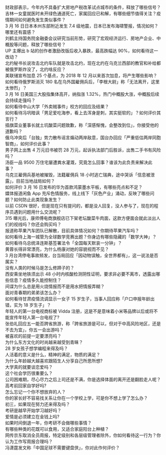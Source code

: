 财政部表示，今年内不具备扩大房地产税改革试点城市的条件，释放了哪些信号？  
吉林一女童就医时未开绿色通道死亡，家属回应已和解，有哪些细节值得关注？疫情期间如何避免发生类似事件？  
3 月 16 日日本本州东部附近发生 7.4 级地震，日本已发布海啸警报，情况如何？哪里还有震感？  
刘鹤主持国务院金融委会议研究当前形势，研究了宏观经济运行、房地产企业、中概股等问题，释放了哪些信号？  
UP 主爆出 b 站的创作者激励改版后收入暴跌，最高跌幅达 90%，如何看待这一改动？  
北约秘书长说攻击北约车队就是攻击北约，现在北约在乌克兰西部的教官和补给都被俄罗斯炸没了，北约啥反应？  
美联储宣布加息 25 个基点，为 2018 年 12 月以来首次加息，将产生哪些影响？  
如何看待俄罗斯消灭 180 名在乌外国雇佣兵后，「李根大尉」称「无法离开，这里太惨烈」？  
3 月 16 日美国三大股指集体高开，纳指涨 1.32%，热门中概股大涨，中概股后续会持续走强吗？  
如何看待中山大学「外卖贼事件」校方的回应及结果？  
如何看待冯巩暗讽「男足爱吃海参，看上去浑身是刺，其实挺软的」？如何评价其言行？  
插旗菜业董事长就土坑酸菜问题致歉，称「深感惭愧，会整改到位」，你接受他的道歉吗？  
俄乌冲突后「台独」势力散布谣言煽动两岸敌意，国台办回应「严重低估两岸同胞智商」，如何评价此事？  
男子网上出售 4 万元旧书被罚 28 万元，起诉执法部门后胜诉，出售二手书有风险吗？  
汤臣一品 9500 万住宅屡遭粪水灌溉，究竟怎么回事？谁该为此负责来解决此事？  
乌克兰雇佣兵基地被摧毁，法籍雇佣兵 18 小时逃亡瑞典，途中哭诉「信息被泄露」，目前当地战局如何？  
如何评价 3 月 16 日发布的华为首款鸿蒙墨水平板，有哪些亮点和不足？  
媒体报道闲鱼 App 充斥色情服务，线上线下「灰色产业」涌动，反映了哪些问题？如何防止此类现象发生？  
以前 CSDN 很好，但是现在只有提问的，都是没人回复，没人参与了，现在的程序员遇到问题用什么交流呢？  
315 曝光后，康师傅电商旗舰店已下架老坛酸菜牛肉面，这款方便面会就此淡出人们的视线吗？你还会购买吗？  
报道称苹果汽车团队已解散，目前具体情况如何？你期待苹果汽车吗？  
如何看待上海一城管为全球数学竞赛出题？你身边有哪些隐藏的「数学大神」？  
如何看待乌总统泽连斯基签署法令「全国每天默哀一分钟」？  
黄蓉长得非常漂亮，为什么杨康对她的容貌视而不见？  
3 月台湾停电事故频发，台当局回应「因动物误触，全世界都有」，这一说法是否属实？  
没有人类的时候马是怎么修蹄子的？  
西安乘坐地铁须出示 48 小时内核酸检测阴性证明，要求非必要不离市，透露出哪些信息？疫情多久能控制住？  
间谍为什么总是用火烧情报而不是用水把情报弄糊？  
面对青春期的弟弟该怎么办？  
如何看待甘肃疫情流调显示一女子 15 岁生子，当事人回应称「户口申报年龄出错，实为 18 岁生子」？  
年轻人的第一台电视商标被 Vidda 注册，这是不是意味着小米等品牌以后或将不能宣传年轻人第一台电视了?  
张伯礼回应五一能否跨省旅游，称「跨省旅游是可以，但对于中高风险地区，还是不去为宜」，你五一会出游吗？  
被喜欢的前提一定要漂亮吗？  
为什么东方文化的时尚越来越受到青睐？  
28 岁女孩子想学编程来得及吗？  
人活着的意义是什么，精神的满足，物质的满足？  
为什么年龄越大越喜欢跟陌生人分享自己所思所想?  
大学真的就要谈恋爱吗？  
这个社会学历很重要么？  
公司困难期，尽心尽力之后上司还是不满，你是选择体面的离开还是翻脸走人呢？  
高考前回家自学好吗?  
怎么忘记一个你不想放弃的人？  
你的家长好不容易找关系让你在一个学校上学，可是你不想上学了怎么办？  
初三，如果现在努力还来得及吗？  
考研是越早开始学习越好吗？  
爱情是必须建立在金钱上吗?  
如果时间倒退一年，你考研不会做哪些事情？  
有哪些种类的花既可以食用，又适合家庭阳台上种植？  
网传京东取消全员周报，特定级别和各层级管理者除外，你如何看待这一行为？你认为工作写周报合理吗？  
冯潇霆发文称「中国足球不需要键盘侠」，你对此作何评价？  
